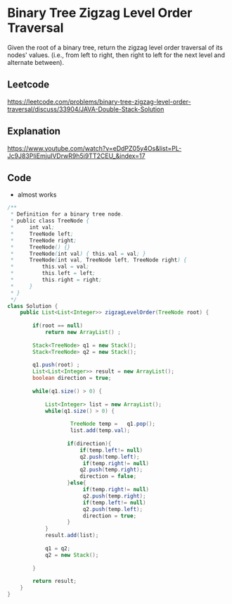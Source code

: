 #  Binary Tree Zigzag Level Order Traversal
Given the root of a binary tree, return the zigzag level order traversal of its nodes' values. (i.e., from left to right, then right to left for the next level and alternate between).


## Leetcode
https://leetcode.com/problems/binary-tree-zigzag-level-order-traversal/discuss/33904/JAVA-Double-Stack-Solution 

## Explanation 
https://www.youtube.com/watch?v=eDdPZ05y4Os&list=PL-Jc9J83PIiEmjuIVDrwR9h5i9TT2CEU_&index=17 

## Code
* almost works 
````java
/**
 * Definition for a binary tree node.
 * public class TreeNode {
 *     int val;
 *     TreeNode left;
 *     TreeNode right;
 *     TreeNode() {}
 *     TreeNode(int val) { this.val = val; }
 *     TreeNode(int val, TreeNode left, TreeNode right) {
 *         this.val = val;
 *         this.left = left;
 *         this.right = right;
 *     }
 * }
 */
class Solution {
    public List<List<Integer>> zigzagLevelOrder(TreeNode root) {
       
        if(root == null)
            return new ArrayList() ;
        
        Stack<TreeNode> q1 = new Stack();
        Stack<TreeNode> q2 = new Stack();
        
        q1.push(root) ;
        List<List<Integer>> result = new ArrayList();
        boolean direction = true;   
        
        while(q1.size() > 0) {
            
            List<Integer> list = new ArrayList();
            while(q1.size() > 0) {
               
                    TreeNode temp =   q1.pop();
                    list.add(temp.val);
                      
                   if(direction){
                       if(temp.left!= null)
                       q2.push(temp.left);
                        if(temp.right!= null)
                       q2.push(temp.right);
                       direction = false;
                   }else{
                        if(temp.right!= null)
                        q2.push(temp.right);
                        if(temp.left!= null)
                        q2.push(temp.left);
                        direction = true;
                   }
            }
            result.add(list);
            
            q1 = q2;
            q2 = new Stack();
            
        }
        
        return result;
    }
}
````